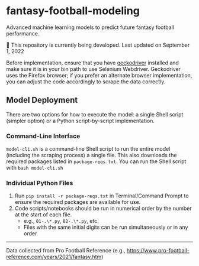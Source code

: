 # fantasy-football-modeling
Advanced machine learning models to predict future fantasy football performance.

🚧 This repository is currently being developed. Last updated on September 1, 2022

Before implementation, ensure that you have [geckodriver](https://github.com/mozilla/geckodriver/releases) installed and make sure it is in your bin path to use Selenium Webdriver. Geckodriver uses the Firefox browser; if you prefer an alternate browser implementation, you can adjust the code accordingly to scrape the data correctly.

## Model Deployment
There are two options for how to execute the model: a single Shell script (simpler option) or a Python script-by-script implementation.

### Command-Line Interface
`model-cli.sh` is a command-line Shell script to run the entire model (including the scraping process) a single file. This also downloads the required packages listed in `package-reqs.txt`. You can run the Shell script with `bash model-cli.sh`

### Individual Python Files
1. Run `pip install -r package-reqs.txt` in Terminal/Command Prompt to ensure the required packages are available for use.
2. Code scripts/notebooks should be run in numerical order by the number at the start of each file.
    - e.g., `01-.\*.py`, `02-.\*.py`, etc.
    - Files with the same initial digits can be run simultaneously or in any order
  

---

Data collected from Pro Football Reference (e.g., https://www.pro-football-reference.com/years/2021/fantasy.htm)
